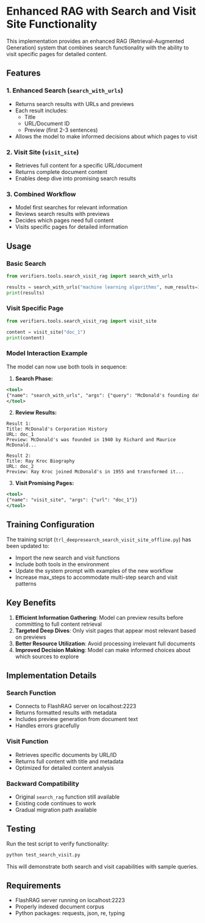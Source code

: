 # Enhanced RAG with Search and Visit Site Functionality

This implementation provides an enhanced RAG (Retrieval-Augmented Generation) system that combines search functionality with the ability to visit specific pages for detailed content.

## Features

### 1. Enhanced Search (`search_with_urls`)

- Returns search results with URLs and previews
- Each result includes:
    - Title
    - URL/Document ID
    - Preview (first 2-3 sentences)
- Allows the model to make informed decisions about which pages to visit

### 2. Visit Site (`visit_site`)

- Retrieves full content for a specific URL/document
- Returns complete document content
- Enables deep dive into promising search results

### 3. Combined Workflow

- Model first searches for relevant information
- Reviews search results with previews
- Decides which pages need full content
- Visits specific pages for detailed information

## Usage

### Basic Search

```python
from verifiers.tools.search_visit_rag import search_with_urls

results = search_with_urls("machine learning algorithms", num_results=3)
print(results)
```

### Visit Specific Page

```python
from verifiers.tools.search_visit_rag import visit_site

content = visit_site("doc_1")
print(content)
```

### Model Interaction Example

The model can now use both tools in sequence:

1. **Search Phase:**

```xml
<tool>
{"name": "search_with_urls", "args": {"query": "McDonald's founding date", "num_results": 3}}
</tool>
```

2. **Review Results:**

```
Result 1:
Title: McDonald's Corporation History
URL: doc_1
Preview: McDonald's was founded in 1940 by Richard and Maurice McDonald...

Result 2:
Title: Ray Kroc Biography
URL: doc_2
Preview: Ray Kroc joined McDonald's in 1955 and transformed it...
```

3. **Visit Promising Pages:**

```xml
<tool>
{"name": "visit_site", "args": {"url": "doc_1"}}
</tool>
```

## Training Configuration

The training script (`trl_deepresearch_search_visit_site_offline.py`) has been updated to:

- Import the new search and visit functions
- Include both tools in the environment
- Update the system prompt with examples of the new workflow
- Increase max_steps to accommodate multi-step search and visit patterns

## Key Benefits

1. **Efficient Information Gathering**: Model can preview results before committing to full content retrieval
2. **Targeted Deep Dives**: Only visit pages that appear most relevant based on previews
3. **Better Resource Utilization**: Avoid processing irrelevant full documents
4. **Improved Decision Making**: Model can make informed choices about which sources to explore

## Implementation Details

### Search Function

- Connects to FlashRAG server on localhost:2223
- Returns formatted results with metadata
- Includes preview generation from document text
- Handles errors gracefully

### Visit Function

- Retrieves specific documents by URL/ID
- Returns full content with title and metadata
- Optimized for detailed content analysis

### Backward Compatibility

- Original `search_rag` function still available
- Existing code continues to work
- Gradual migration path available

## Testing

Run the test script to verify functionality:

```bash
python test_search_visit.py
```

This will demonstrate both search and visit capabilities with sample queries.

## Requirements

- FlashRAG server running on localhost:2223
- Properly indexed document corpus
- Python packages: requests, json, re, typing
